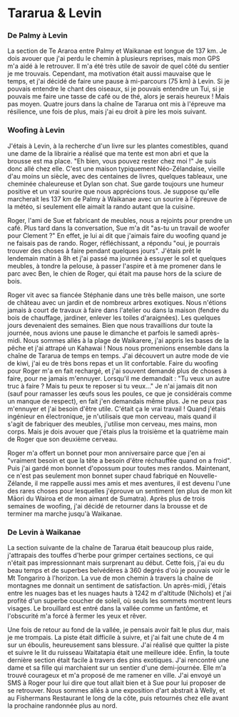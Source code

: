# Tararua & Levin

### De Palmy à Levin

La section de Te Araroa entre Palmy et Waikanae est longue de 137 km. Je dois avouer que j'ai perdu le chemin à plusieurs reprises, mais mon GPS m'a aidé à le retrouver. Il m'a été très utile de savoir de quel côté du sentier je me trouvais. Cependant, ma motivation était aussi mauvaise que le temps, et j'ai décidé de faire une pause à mi-parcours (75 km) à Levin. Si je pouvais entendre le chant des oiseaux, si je pouvais entendre un Tui, si je pouvais me faire une tasse de café ou de thé, alors je serais heureux ! Mais pas moyen. Quatre jours dans la chaîne de Tararua ont mis à l'épreuve ma résilience, une fois de plus, mais j'ai eu droit à pire les mois suivant.

### Woofing à Levin

J'étais à Levin, à la recherche d'un livre sur les plantes comestibles, quand une dame de la librairie a réalisé que ma tente est mon abri et que la brousse est ma place. "Eh bien, vous pouvez rester chez moi !" Je suis donc allé chez elle. C'est une maison typiquement Néo-Zélandaise, vieille d'au moins un siècle, avec des centaines de livres, quelques tableaux, une cheminée chaleureuse et Dylan son chat. Sue garde toujours une humeur positive et un vrai sourire que nous apprécions tous. Je suppose qu'elle marcherait les 137 km de Palmy à Waikanae avec un sourire à l'épreuve de la météo, si seulement elle aimait la rando autant que la cuisine.

Roger, l'ami de Sue et fabricant de meubles, nous a rejoints pour prendre un café. Plus tard dans la conversation, Sue m'a dit "as-tu un travail de woofer pour Clement ?" En effet, je lui ai dit que j'aimais faire du woofing quand je ne faisais pas de rando. Roger, réfléchissant, a répondu "oui, je pourrais trouver des choses à faire pendant quelques jours". J'étais prêt le lendemain matin à 8h et j'ai passé ma journée à essuyer le sol et quelques meubles, à tondre la pelouse, à passer l'aspire et à me promener dans le parc avec Ben, le chien de Roger, qui était ma pause hors de la sciure de bois.

Roger vit avec sa fiancée Stéphanie dans une très belle maison, une sorte de château avec un jardin et de nombreux arbres exotiques. Nous n'étions jamais à court de travaux à faire dans l'atelier ou dans la maison (fendre du bois de chauffage, jardiner, enlever les toiles d'araignées). Les quelques jours devenaient des semaines. Bien que nous travaillions dur toute la journée, nous avions une pause le dimanche et parfois le samedi après-midi. Nous sommes allés à la plage de Waikarere, j'ai appris les bases de la pêche et j'ai attrapé un Kahawai ! Nous nous promenions ensemble dans la chaîne de Tararua de temps en temps. J'ai découvert un autre mode de vie de kiwi, j'ai eu de très bons repas et un lit confortable. Faire du woofing pour Roger m'a en fait rechargé, et j'ai souvent demandé plus de choses à faire, pour ne jamais m'ennuyer. Lorsqu'il me demandait : "Tu veux un autre truc à faire ? Mais tu peux te reposer si tu veux..." Je n'ai jamais dit non (sauf pour ramasser les œufs sous les poules, ce que je considérais comme un manque de respect), en fait j'en demandais même plus. Je ne peux pas m'ennuyer et j'ai besoin d'être utile. C'était ça le vrai travail ! Quand j'étais ingénieur en électronique, je n'utilisais que mon cerveau, mais quand il s'agit de fabriquer des meubles, j'utilise mon cerveau, mes mains, mon corps. Mais je dois avouer que j'étais plus la troisième et la quatrième main de Roger que son deuxième cerveau.

Roger m'a offert un bonnet pour mon anniversaire parce que j'en ai "vraiment besoin et que la tête a besoin d'être réchauffée quand on a froid". Puis j'ai gardé mon bonnet d'opossum pour toutes mes randos. Maintenant, ce n'est pas seulement mon bonnet super chaud fabriqué en Nouvelle-Zélande, il me rappelle aussi mes amis et mes aventures, il est devenu l'une des rares choses pour lesquelles j'éprouve un sentiment (en plus de mon kit Māori du Wairoa et de mon aimant de Sumatra). Après plus de trois semaines de woofing, j'ai décidé de retourner dans la brousse et de terminer ma marche jusqu'à Waikanae.

### De Levin à Waikanae

La section suivante de la chaîne de Tararua était beaucoup plus raide, j'attrapais des touffes d'herbe pour grimper certaines sections, ce qui n'était pas impressionnant mais surprenant au début. Cette fois, j'ai eu du beau temps et de superbes belvédères à 360 degrés d'où je pouvais voir le Mt Tongariro à l'horizon. La vue de mon chemin à travers la chaîne de montagnes me donnait un sentiment de satisfaction. Un après-midi, j'étais entre les nuages bas et les nuages hauts à 1242 m d'altitude (Nichols) et j'ai profité d'un superbe coucher de soleil, où seuls les sommets montrent leurs visages. Le brouillard est entré dans la vallée comme un fantôme, et l'obscurité m'a forcé à fermer les yeux et rêver.

Une fois de retour au fond de la vallée, je pensais avoir fait le plus dur, mais je me trompais. La piste était difficile à suivre, et j'ai fait une chute de 4 m sur un éboulis, heureusement sans blessure. J'ai réalisé que quitter la piste et suivre le lit du ruisseau Waitatapia était une meilleure idée. Enfin, la toute dernière section était facile à travers des pins exotiques. J'ai rencontré une dame et sa fille qui marchaient sur un sentier d'une demi-journée. Elle m'a trouvé courageux et m'a proposé de me ramener en ville. J'ai envoyé un SMS à Roger pour lui dire que tout allait bien et à Sue pour lui proposer de se retrouver. Nous sommes allés à une exposition d'art abstrait à Welly, et au Fishermans Restaurant le long de la côte, puis retournés chez elle avant la prochaine randonnée plus au nord.
